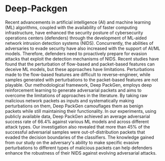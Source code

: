 # Deep-Packgen
Recent advancements in artificial intelligence (AI) and machine learning (ML) algorithms, coupled with the availability of faster computing infrastructure, have enhanced the security posture of cybersecurity operations centers (defenders) through the development of ML-aided network intrusion detection systems (NIDS). Concurrently, the abilities of adversaries to evade security have also increased with the support of AI/ML models. Therefore, defenders need to proactively prepare for evasion attacks that exploit the detection mechanisms of NIDS. Recent studies have found that the perturbation of flow-based and packet-based features can deceive ML models, but these approaches have limitations. Perturbations made to the flow-based features are difficult to reverse-engineer, while samples generated with perturbations to the packet-based features are not playable.
Our methodological framework, Deep PackGen, employs deep reinforcement learning to generate adversarial packets and aims to overcome the limitations of approaches in the literature. By taking raw malicious network packets as inputs and systematically making perturbations on them, Deep PackGen camouflages them as benign packets while still maintaining their functionality. In our experiments, using publicly available data, Deep PackGen achieved an average adversarial success rate of 66.4\% against various ML models and across different attack types. Our investigation also revealed that more than 45\% of the successful adversarial samples were out-of-distribution packets that evaded the decision boundaries of the classifiers. The knowledge gained from our study on the adversary's ability to make specific evasive perturbations to different types of malicious packets can help defenders enhance the robustness of their NIDS against evolving adversarial attacks.
